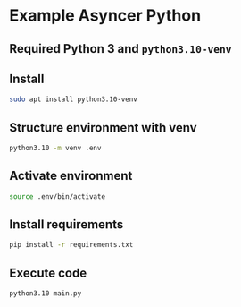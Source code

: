 # Example Asyncer Python

## Required Python 3 and `python3.10-venv`

## Install

```bash
sudo apt install python3.10-venv
```

## Structure environment with venv

```bash
python3.10 -m venv .env
```

## Activate environment

```bash
source .env/bin/activate
```

## Install requirements

```bash
pip install -r requirements.txt
```

## Execute code

```bash
python3.10 main.py
```
